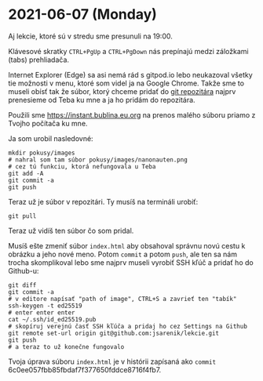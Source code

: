 # 2021-06-07 (Monday)

Aj lekcie, ktoré sú v stredu sme presunuli na 19:00.

Klávesové skratky `CTRL+PgUp` a `CTRL+PgDown` nás prepínajú medzi
záložkami (tabs) prehliadača.

Internet Explorer (Edge) sa asi nemá rád s gitpod.io lebo neukazoval
všetky tie možnosti v menu, ktoré som videl ja na Google Chrome.
Takže sme to museli obísť tak že súbor, ktorý chceme pridať do
[git repozitára](https://github.com/jsarenik/lekcie) najprv prenesieme
od Teba ku mne a ja ho pridám do repozitára. 

Použili sme https://instant.bublina.eu.org na prenos malého súboru
priamo z Tvojho počítača ku mne.

Ja som urobil nasledovné:

```
mkdir pokusy/images
# nahral som tam súbor pokusy/images/nanonauten.png
# cez tú funkciu, ktorá nefungovala u Teba
git add -A
git commit -a
git push
```

Teraz už je súbor v repozitári. Ty musíš na termináli urobiť:

    git pull

Teraz už vidíš ten súbor čo som pridal.

Musíš ešte zmeniť súbor `index.html` aby obsahoval správnu novú cestu
k obrázku a jeho nové meno. Potom `commit` a potom `push`, ale ten
sa nám trocha skomplikoval lebo sme najprv museli vyrobiť SSH kľúč
a pridať ho do Github-u:

    git diff
    git commit -a
    # v editore napísať "path of image", CTRL+S a zavrieť ten "tabík"
    ssh-keygen -t ed25519
    # enter enter enter
    cat ~/.ssh/id_ed25519.pub
    # skopíruj verejnú časť SSH kľúča a pridaj ho cez Settings na Github
    git remote set-url origin git@github.com:jsarenik/lekcie.git
    git push
    # a teraz to už konečne fungovalo

Tvoja úprava súboru `index.html` je v histórii zapísaná ako `commit`
6c0ee057fbb85fbdaf7f377650fddce8716f4fb7.
